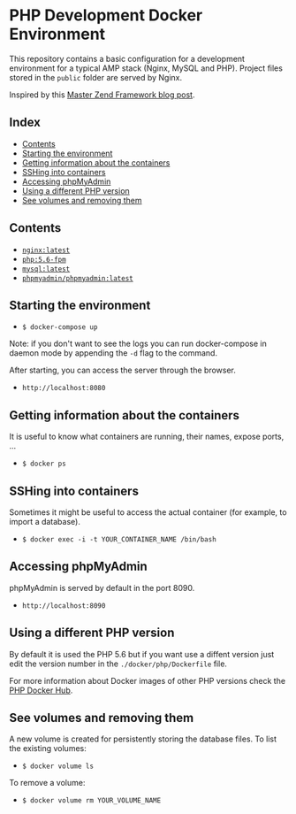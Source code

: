 # PHP Development Docker Environment

This repository contains a basic configuration for a development environment for a typical AMP stack (Nginx, MySQL and PHP). Project files stored in the `public` folder are served by Nginx.

Inspired by this [Master Zend Framework blog post](http://www.masterzendframework.com/docker-development-environment/).

## Index

* [Contents](#contents) 
* [Starting the environment](#starting-the-environment) 
* [Getting information about the containers](#getting-information-about-the-containers) 
* [SSHing into containers](#sshing-into-containers)
* [Accessing phpMyAdmin](#accessing-phpmyadmin)
* [Using a different PHP version](#using-a-different-php-version)
* [See volumes and removing them](#see-volumes-and-removing-them)
 
## Contents

* [`nginx:latest`](https://hub.docker.com/_/nginx/)
* [`php:5.6-fpm`](https://hub.docker.com/_/php/)
* [`mysql:latest`](https://hub.docker.com/_/mysql/)
* [`phpmyadmin/phpmyadmin:latest`](https://hub.docker.com/r/phpmyadmin/phpmyadmin/)

## Starting the environment

* `$ docker-compose up`

Note: if you don't want to see the logs you can run docker-compose in daemon mode by appending the `-d` flag to the command.

After starting, you can access the server through the browser.

* `http://localhost:8080`

## Getting information about the containers

It is useful to know what containers are running, their names, expose ports, ...

* `$ docker ps`

## SSHing into containers

Sometimes it might be useful to access the actual container (for example, to import a database).

* `$ docker exec -i -t YOUR_CONTAINER_NAME /bin/bash`

## Accessing phpMyAdmin

phpMyAdmin is served by default in the port 8090.

* `http://localhost:8090`

## Using a different PHP version

By default it is used the PHP 5.6 but if you want use a diffent version just edit the version number in the `./docker/php/Dockerfile` file.

For more information about Docker images of other PHP versions check the [PHP Docker Hub](https://hub.docker.com/_/php/).

## See volumes and removing them

A new volume is created for persistently storing the database files. To list the existing volumes:

* `$ docker volume ls`

To remove a volume:

* `$ docker volume rm YOUR_VOLUME_NAME`
